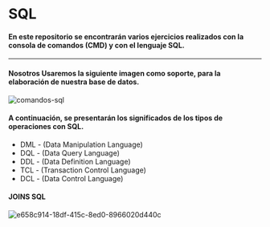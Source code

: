 # SQL

#### En este repositorio se encontrarán varios ejercicios realizados con la consola de comandos (CMD) y con el lenguaje SQL.

*** 

#### Nosotros Usaremos la siguiente imagen como soporte, para la elaboración de nuestra base de datos.

![comandos-sql](https://github.com/Tebancedoo/SQL-Sena/assets/115185706/f8e1f8cb-6bca-40d0-9809-d7c4c1abed68)

#### A continuación, se presentarán los significados de los tipos de operaciones con SQL.

- DML - (Data Manipulation Language)
- DQL - (Data Query Language)
- DDL - (Data Definition Language)
- TCL - (Transaction Control Language)
- DCL - (Data Control Language)

#### JOINS SQL

![e658c914-18df-415c-8ed0-8966020d440c](https://github.com/Tebancedoo/SQL-Sena/assets/115185706/78ab39a3-20aa-4608-b30e-a7d7e7883109)


<!--https://www.ibm.com/docs/es/psfa/7.1.0?topic=reference-delete-->

<!--(https://www.tutorialsteacher.com)https://www.tutorialsteacher.com--><!--pagina  on tutoriales e informacion de varios lwnguajes de programación -->

<!--ANSI (American National  Standards Institute) - Instituto Nacional Estadounidense de Estándares-->





